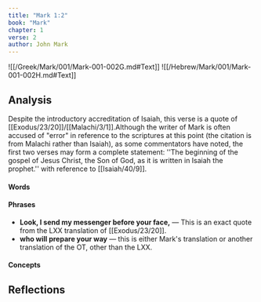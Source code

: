 ```yaml
---
title: "Mark 1:2"
book: "Mark"
chapter: 1
verse: 2
author: John Mark
---
```

![[/Greek/Mark/001/Mark-001-002G.md#Text]]
![[/Hebrew/Mark/001/Mark-001-002H.md#Text]]

## Analysis

Despite the introductory accreditation of Isaiah, this verse is a quote of [[Exodus/23/20]]/[[Malachi/3/1]].Although the writer of Mark is often accused of "error" in reference to the scriptures at this point (the citation is from Malachi rather than Isaiah), as some commentators have noted, the first two verses may form a complete statement: ''The beginning of the gospel of Jesus Christ, the Son of God, as it is written in Isaiah the prophet.'' with reference to [[Isaiah/40/9]].

#### Words

#### Phrases
- **Look, I send my messenger before your face,** — This is an exact quote from the LXX translation of [[Exodus/23/20]].
- **who will prepare your way** — this is either Mark's translation or another translation of the OT, other than the LXX.

#### Concepts

## Reflections
